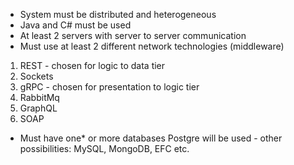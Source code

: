 * System must be distributed and heterogeneous
* Java and C# must be used
* At least 2 servers with server to server communication
* Must use at least 2 different network technologies (middleware)
1) REST - chosen for logic to data tier
2) Sockets
3) gRPC - chosen for presentation to logic tier
4) RabbitMq
5) GraphQL
6) SOAP
* Must have one* or more databases
Postgre will be used - other possibilities: MySQL, MongoDB, EFC etc.